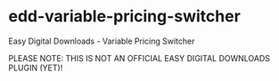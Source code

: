 edd-variable-pricing-switcher
=============================

Easy Digital Downloads - Variable Pricing Switcher

PLEASE NOTE: THIS IS NOT AN OFFICIAL EASY DIGITAL DOWNLOADS PLUGIN (YET)!
